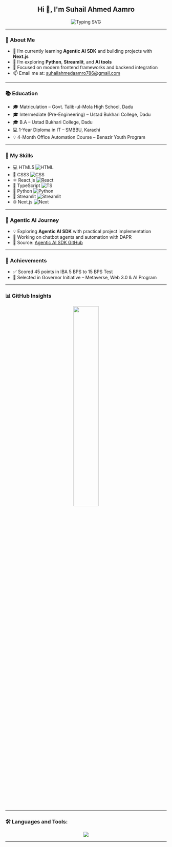 <h2 align="center">Hi 👋, I'm Suhail Ahmed Aamro</h2>

<p align="center">
  <img src="https://readme-typing-svg.herokuapp.com?font=Fira+Code&size=22&pause=1000&center=true&width=435&lines=💻+Web+Developer+%7C+Python+Learner;🚀+Learning+Next.js+%7C+Django;🤖+Exploring+Agentic+AI+%7C+DACA+Project;🌍+From+Dadu+to+Karachi" alt="Typing SVG" />
</p>

---

### 🌟 About Me

- 🔭 I’m currently learning **Agentic AI SDK** and building projects with **Next.js**
- 🌱 I’m exploring **Python**, **Streamlit**, and **AI tools**
- 🧠 Focused on modern frontend frameworks and backend integration
- 📫 Email me at: suhailahmedaamro786@gmail.com

---

### 📚 Education

- 🎓 Matriculation – Govt. Talib-ul-Mola High School, Dadu
- 🎓 Intermediate (Pre-Engineering) – Ustad Bukhari College, Dadu
- 🎓 B.A – Ustad Bukhari College, Dadu
- 💻 1-Year Diploma in IT – SMBBU, Karachi
- 💡 4-Month Office Automation Course – Benazir Youth Program

---

### 🚀 My Skills
- 💻 HTML5 ![HTML](https://img.shields.io/badge/90%25-success?label=HTML)
- 🎨 CSS3 ![CSS](https://img.shields.io/badge/85%25-blue?label=CSS)
- ⚛️ React.js ![React](https://img.shields.io/badge/60%25-lightblue?label=React)
- 🧩 TypeScript ![TS](https://img.shields.io/badge/55%25-blueviolet?label=TypeScript)
- 🐍 Python ![Python](https://img.shields.io/badge/65%25-yellow?label=Python)
- 🧪 Streamlit ![Streamlit](https://img.shields.io/badge/70%25-magenta?label=Streamlit)
- 🌐 Next.js ![Next](https://img.shields.io/badge/50%25-gray?label=Next.js)


---

### 🧠 Agentic AI Journey

- 💡 Exploring **Agentic AI SDK** with practical project implementation
- 🚀 Working on chatbot agents and automation with DAPR
- 📁 Source: [Agentic AI SDK GitHub](https://github.com/panaversity/learn-agentic-ai)

---

### 🏅 Achievements

- ✅ Scored 45 points in IBA 5 BPS to 15 BPS Test
- 📍 Selected in Governor Initiative – Metaverse, Web 3.0 & AI Program


---



### 📊 GitHub Insights



<p align="center">
  <img src="https://github-readme-stats.vercel.app/api/top-langs/?username=suhailahmedaamro&layout=compact&theme=tokyonight&hide_border=true" width="40%" />
</p>


---

### 🛠️ Languages and Tools:

<p align="center">
  <img src="https://skillicons.dev/icons?i=html,css,js,react,nextjs,tailwind,python,django,github,vscode" />
</p>

---



